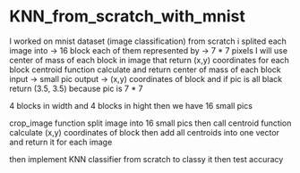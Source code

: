 # KNN_from_scratch_with_mnist

I worked on mnist dataset (image classification) from scratch
i splited each image into -> 16 block each of them represented by -> 7 * 7 pixels
I will use center of mass of each block in image that return (x,y) coordinates for each block
centroid function calculate and return center of mass of each block
input -> small pic output -> (x,y) coordinates of block and if pic is all black return (3.5, 3.5) because pic is 7 * 7

4 blocks in width and 4 blocks in hight then we have 16 small pics

crop_image function split image into 16 small pics then call centroid function calculate (x,y) coordinates of block then add all centroids into one vector and return it for each image

then implement KNN classifier from scratch to classy it then test accuracy 
